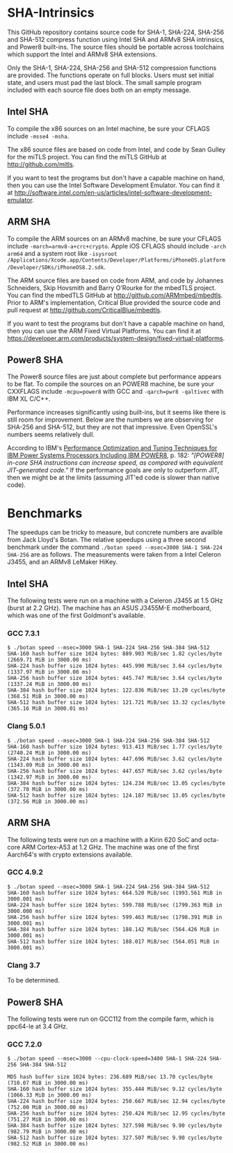 # SHA-Intrinsics

This GitHub repository contains source code for SHA-1, SHA-224, SHA-256 and SHA-512 compress function using Intel SHA and ARMv8 SHA intrinsics, and Power8 built-ins. The source files should be portable across toolchains which support the Intel and ARMv8 SHA extensions.

Only the SHA-1, SHA-224, SHA-256 and SHA-512 compression functions are provided. The functions operate on full blocks. Users must set initial state, and users must pad the last block. The small sample program included with each source file does both on an empty message.

## Intel SHA

To compile the x86 sources on an Intel machine, be sure your CFLAGS include `-msse4 -msha`.

The x86 source files are based on code from Intel, and code by Sean Gulley for the miTLS project. You can find the miTLS GitHub at http://github.com/mitls.

If you want to test the programs but don't have a capable machine on hand, then you can use the Intel Software Development Emulator. You can find it at http://software.intel.com/en-us/articles/intel-software-development-emulator.

## ARM SHA

To compile the ARM sources on an ARMv8 machine, be sure your CFLAGS include `-march=armv8-a+crc+crypto`. Apple iOS CFLAGS should include `-arch arm64` and a system root like `-isysroot  /Applications/Xcode.app/Contents/Developer/Platforms/iPhoneOS.platform/Developer/SDKs/iPhoneOS8.2.sdk`.

The ARM source files are based on code from ARM, and code by Johannes Schneiders, Skip Hovsmith and Barry O'Rourke for the mbedTLS project. You can find the mbedTLS GitHub at http://github.com/ARMmbed/mbedtls. Prior to ARM's implementation, Critical Blue provided the source code and pull request at http://github.com/CriticalBlue/mbedtls.

If you want to test the programs but don't have a capable machine on hand, then you can use the ARM  Fixed Virtual Platforms. You can find it at https://developer.arm.com/products/system-design/fixed-virtual-platforms.

## Power8 SHA

The Power8 source files are just about complete but performance appears to be flat. To compile the sources on an POWER8 machine, be sure your CXXFLAGS include `-mcpu=power8` with GCC and `-qarch=pwr8 -qaltivec` with IBM XL C/C++.

Performance increases significantly using built-ins, but it seems like there is still room for improvement. Below are the numbers we are observing for SHA-256 and SHA-512, but they are not that impressive. Even OpenSSL's numbers seems relatively dull.

According to IBM's [Performance Optimization and Tuning Techniques for IBM Power Systems Processors Including IBM POWER8](https://www.redbooks.ibm.com/redbooks/pdfs/sg248171.pdf), p. 182: *"[POWER8] in-core SHA instructions can increase speed, as compared with equivalent JIT-generated code."* If the performance goals are only to outperform JIT, then we might be at the limits (assuming JIT'ed code is slower than native code).

# Benchmarks

The speedups can be tricky to measure, but concrete numbers are availble from Jack Lloyd's Botan. The relative speedups using a three second benchmark under the command `./botan speed --msec=3000 SHA-1 SHA-224 SHA-256` are as follows. The measurements were taken from a Intel Celeron J3455, and an ARMv8 LeMaker HiKey.

## Intel SHA

The following tests were run on a machine with a Celeron J3455 at 1.5 GHz (burst at 2.2 GHz). The machine has an ASUS J3455M-E motherboard, which was one of the first Goldmont's available.

### GCC 7.3.1

```
$ ./botan speed --msec=3000 SHA-1 SHA-224 SHA-256 SHA-384 SHA-512
SHA-160 hash buffer size 1024 bytes: 889.903 MiB/sec 1.82 cycles/byte (2669.71 MiB in 3000.00 ms)
SHA-224 hash buffer size 1024 bytes: 445.990 MiB/sec 3.64 cycles/byte (1337.97 MiB in 3000.00 ms)
SHA-256 hash buffer size 1024 bytes: 445.747 MiB/sec 3.64 cycles/byte (1337.24 MiB in 3000.00 ms)
SHA-384 hash buffer size 1024 bytes: 122.836 MiB/sec 13.20 cycles/byte (368.51 MiB in 3000.00 ms)
SHA-512 hash buffer size 1024 bytes: 121.721 MiB/sec 13.32 cycles/byte (365.16 MiB in 3000.01 ms)
```

### Clang 5.0.1

```
$ ./botan speed --msec=3000 SHA-1 SHA-224 SHA-256 SHA-384 SHA-512
SHA-160 hash buffer size 1024 bytes: 913.413 MiB/sec 1.77 cycles/byte (2740.24 MiB in 3000.00 ms)
SHA-224 hash buffer size 1024 bytes: 447.696 MiB/sec 3.62 cycles/byte (1343.09 MiB in 3000.00 ms)
SHA-256 hash buffer size 1024 bytes: 447.657 MiB/sec 3.62 cycles/byte (1342.97 MiB in 3000.00 ms)
SHA-384 hash buffer size 1024 bytes: 124.234 MiB/sec 13.05 cycles/byte (372.70 MiB in 3000.00 ms)
SHA-512 hash buffer size 1024 bytes: 124.187 MiB/sec 13.05 cycles/byte (372.56 MiB in 3000.00 ms)
```

## ARM SHA

The following tests were run on a machine with a Kirin 620 SoC and octa-core ARM Cortex-A53 at 1.2 GHz. The machine was one of the first Aarch64's with crypto extensions available.

### GCC 4.9.2

```
$ ./botan speed --msec=3000 SHA-1 SHA-224 SHA-256 SHA-384 SHA-512
SHA-160 hash buffer size 1024 bytes: 664.520 MiB/sec (1993.561 MiB in 3000.001 ms)
SHA-224 hash buffer size 1024 bytes: 599.788 MiB/sec (1799.363 MiB in 3000.000 ms)
SHA-256 hash buffer size 1024 bytes: 599.463 MiB/sec (1798.391 MiB in 3000.001 ms)
SHA-384 hash buffer size 1024 bytes: 188.142 MiB/sec (564.426 MiB in 3000.001 ms)
SHA-512 hash buffer size 1024 bytes: 188.017 MiB/sec (564.051 MiB in 3000.001 ms)
```

### Clang 3.7

To be determined.

## Power8 SHA

The following tests were run on GCC112 from the compile farm, which is ppc64-le at 3.4 GHz.

### GCC 7.2.0

```
$ ./botan speed --msec=3000 --cpu-clock-speed=3400 SHA-1 SHA-224 SHA-256 SHA-384 SHA-512

MD5 hash buffer size 1024 bytes: 236.689 MiB/sec 13.70 cycles/byte (710.07 MiB in 3000.00 ms)
SHA-160 hash buffer size 1024 bytes: 355.444 MiB/sec 9.12 cycles/byte (1066.33 MiB in 3000.00 ms)
SHA-224 hash buffer size 1024 bytes: 250.667 MiB/sec 12.94 cycles/byte (752.00 MiB in 3000.00 ms)
SHA-256 hash buffer size 1024 bytes: 250.424 MiB/sec 12.95 cycles/byte (751.27 MiB in 3000.00 ms)
SHA-384 hash buffer size 1024 bytes: 327.598 MiB/sec 9.90 cycles/byte (982.79 MiB in 3000.00 ms)
SHA-512 hash buffer size 1024 bytes: 327.507 MiB/sec 9.90 cycles/byte (982.52 MiB in 3000.00 ms)
```
